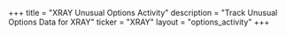 +++
title = "XRAY Unusual Options Activity"
description = "Track Unusual Options Data for XRAY"
ticker = "XRAY"
layout = "options_activity"
+++

